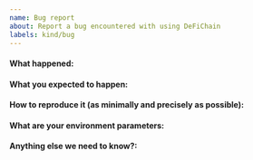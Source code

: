 ```yaml
---
name: Bug report
about: Report a bug encountered with using DeFiChain
labels: kind/bug
---
```


<!-- 
This issue tracker is only for technical issues related to the Bitcoin.
Please use this template while reporting a bug and provide as much info as possible.
If the node is "stuck" during sync or giving "block checksum mismatch" errors, please ensure your hardware is stable by running memtest and observe CPU temperature with a load-test tool such as linpack before creating an issue!

If the matter is security related, please disclose it privately via security@defichain.com
-->

#### What happened:

#### What you expected to happen:

#### How to reproduce it (as minimally and precisely as possible):
<!-- How reliably can you reproduce the issue, what are the steps to do so? -->

#### What are your environment parameters:
<!-- What type of machine are you observing the error on (OS/CPU and disk type)? -->
<!-- For the GUI-related issue on Linux provide names and versions of a distro, a desktop environment and a graphical shell (if relevant). -->

#### Anything else we need to know?:
<!-- Any extra information that might be useful in the debugging process. -->
<!--- This is normally the contents of a `debug.log` or `config.log` file. Raw text or a link to a pastebin type site are preferred. -->

